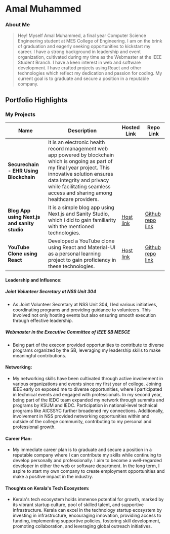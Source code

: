 # Amal Muhammed

### About Me

> Hey! Myself Amal Muhammed, a final year Computer Science Engineering student at MES College of Engineering. I am on the brink of graduation and eagerly seeking opportunities to kickstart my career. I have a strong background in leadership and event organization, cultivated during my time as the Webmaster at the IEEE Student Branch. I have a keen interest in web and software development. I have crafted projects using React and other technologies which reflect my dedication and passion for coding. My current goal is to graduate and secure a position in a reputable company.


## Portfolio Highlights

### My Projects

| Name                | Description                                                               | Hosted Link                              | Repo Link                                                      |
|---------------------|---------------------------------------------------------------------------|------------------------------------------|----------------------------------------------------------------|
| **Securechain - EHR Using Blockchain**  |   It is an electronic health record management web app powered by blockchain which is ongoing as part of my final year project. This innovative solution ensures data integrity and privacy while facilitating seamless access and sharing among healthcare providers.  |  |         |
| **Blog App using Next.js and sanity studio**  | It is a simple blog app using Next.js and Sanity Studio, which i did to gain familiarity with the mentioned technologies.  | [Host link](https://initialblog-nextjs-sanity.vercel.app/)    |  [Github repo link](https://github.com/amalmhd/blog-nextjs-sanity)           |
| **YouTube Clone using React**  | Developed a YouTube clone using React and Material-UI as a personal learning project to gain proficiency in these technologies.  | [Host link](https://firstytclone.netlify.app)  | [Github repo link](https://github.com/amalmhd/YouTubeClone) |



#### Leadership and Influence:

  ##### Joint Volunteer Secretary at NSS Unit 304
  - As Joint Volunteer Secretary at NSS Unit 304, I led various initiatives, coordinating programs and providing guidance to volunteers. This involved not only  hosting events but also ensuring smooth execution through effective leadership.

  ##### Webmaster in the Executive Committee of IEEE SB MESCE

  - Being part of the execom provided opportunities to contribute to diverse programs organized by the SB, leveraging my leadership skills to make meaningful contributions.


#### Networking:

- My networking skills have been cultivated through active involvement in various organizations and events since my first year of college. Joining IEEE early on exposed me to diverse opportunities, where I participated in technical events and engaged with professionals. In my second year, being part of the IEDC team expanded my network through summits and programs by KSUM and IEDC. Participation in national-level technical programs like AICSSYC further broadened my connections. Additionally, involvement in NSS provided networking opportunities within and outside of the college community, contributing to my personal and professional growth.

#### Career Plan:

- My immediate career plan is to graduate and secure a position in a reputable company where I can contribute my skills while continuing to develop personally and professionally. I aim to become a well-regarded developer in either the web or software department. In the long term, I aspire to start my own company to create employment opportunities and make a positive impact in the industry.

#### Thoughts on Kerala's Tech Ecosystem:

- Kerala's tech ecosystem holds immense potential for growth, marked by its vibrant startup culture, pool of skilled talent, and supportive infrastructure. Kerala can excel in the technology startup ecosystem by investing in infrastructure, encouraging innovation, providing access to funding, implementing supportive policies, fostering skill development, promoting collaboration, and leveraging global outreach initiatives.
